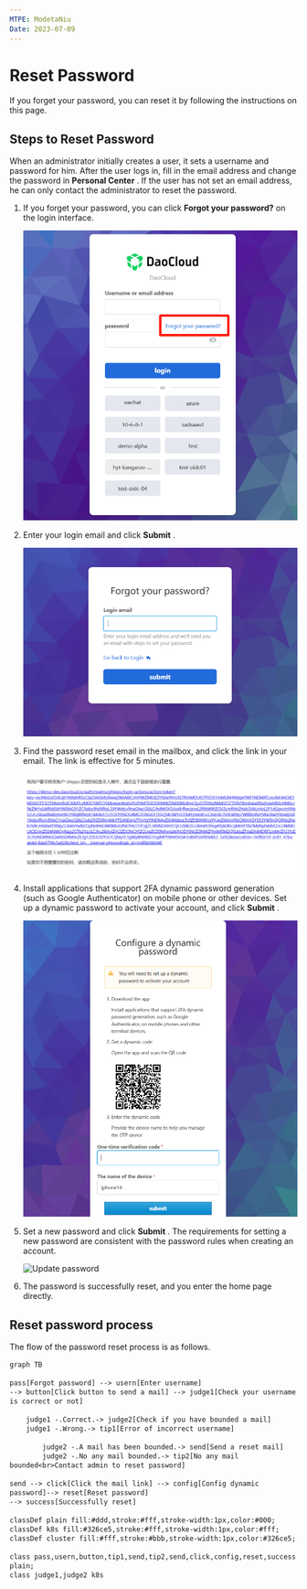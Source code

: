 ```yaml
---
MTPE: ModetaNiu
Date: 2023-07-09
---
```


# Reset Password

If you forget your password, you can reset it by following the instructions on this page.

## Steps to Reset Password

When an administrator initially creates a user, it sets a username and password for him.
After the user logs in, fill in the email address and change the password in __Personal Center__ .
If the user has not set an email address, he can only contact the administrator to reset the password.

1. If you forget your password, you can click __Forgot your password?__ on the login interface.

    ![Login Interface](../images/password01en.png)  

1. Enter your login email and click __Submit__ .

    ![Forgot your password](../images/password02en.png)  

1. Find the password reset email in the mailbox, and click the link in your email. The link is effective for 5 minutes.

    ![Click the link](../images/password03en.png)     

1. Install applications that support 2FA dynamic password generation (such as Google Authenticator) on mobile phone 
   or other devices. Set up a dynamic password to activate your account, and click __Submit__ .

    ![Config dynamic password](../images/password04en.png)    

1. Set a new password and click __Submit__ . The requirements for setting a new password are consistent with 
   the password rules when creating an account.

    ![Update password](../images/password04.png)   

1. The password is successfully reset, and you enter the home page directly.  

## Reset password process

The flow of the password reset process is as follows.

```mermaid
graph TB

pass[Forgot password] --> usern[Enter username]
--> button[Click button to send a mail] --> judge1[Check your username is correct or not]

    judge1 -.Correct.-> judge2[Check if you have bounded a mail]
    judge1 -.Wrong.-> tip1[Error of incorrect username]
    
        judge2 -.A mail has been bounded.-> send[Send a reset mail]
        judge2 -.No any mail bounded.-> tip2[No any mail bounded<br>Contact admin to reset password]
        
send --> click[Click the mail link] --> config[Config dynamic password]--> reset[Reset password]
--> success[Successfully reset]

classDef plain fill:#ddd,stroke:#fff,stroke-width:1px,color:#000;
classDef k8s fill:#326ce5,stroke:#fff,stroke-width:1px,color:#fff;
classDef cluster fill:#fff,stroke:#bbb,stroke-width:1px,color:#326ce5;

class pass,usern,button,tip1,send,tip2,send,click,config,reset,success plain;
class judge1,judge2 k8s
```
